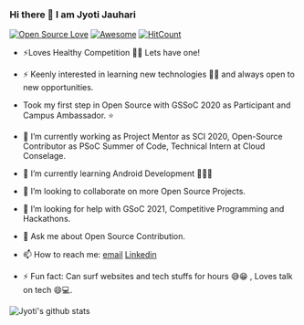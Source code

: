 
### Hi there 👋  I am  Jyoti Jauhari


<!--[![Visitors](https://visitor-badge.glitch.me/badge?page_id=JyotiJauhari.visitor-badge)](https://github.com/JyotiJauhari)-->

 [![Open Source Love](https://badges.frapsoft.com/os/v2/open-source.svg?v=103)](https://github.com/JyotiJauhari) 
 [![Awesome](https://cdn.rawgit.com/sindresorhus/awesome/d7305f38d29fed78fa85652e3a63e154dd8e8829/media/badge.svg)](https://github.com/JyotiJauhari)
[![HitCount](http://hits.dwyl.com/JyotiJauhari/JyotiJauhari.svg)](http://hits.dwyl.com/JyotiJauhari/JyotiJauhari)


<!--
**JyotiJauhari/JyotiJauhari** is a ✨ _special_ ✨ repository because its `README.md` (this file) appears on your GitHub profile.
Here are some ideas to get you started:
-->

- ⚡Loves Healthy Competition 👩‍💻 Lets have one!

- ⚡ Keenly interested in learning new technologies 👩‍💻  and always open to new opportunities.

- Took my first step in Open Source with GSSoC 2020 as Participant and Campus Ambassador. ⭐

- 🔭 I’m currently working as Project Mentor as SCI 2020, Open-Source Contributor as PSoC Summer of Code, Technical Intern at Cloud Conselage.

- 🌱 I’m currently learning Android Development 👩‍💻✨

- 👯 I’m looking to collaborate on more Open Source Projects.

- 🤔 I’m looking for help with GSoC 2021, Competitive Programming and Hackathons.

- 💬 Ask me about Open Source Contribution.

<!-- - 😄 Pronouns: ... -->
- 📫 How to reach me: [email](jyotijauhari222@gmail.com)
   [Linkedin](https://www.linkedin.com/in/jyoti-jauhari-007b7417b/) 
<!-- - 😄 Pronouns: ... -->
- ⚡ Fun fact: Can surf websites and tech stuffs for hours 😅😁 , 
   Loves talk on tech 😄💻.



<!-- [![Linkedin](https://img.shields.io/badge/LinkedIn-blue.svg?style=for-the-badge&logo=linkedin)](https://www.linkedin.com/in/jyoti-jauhari-007b7417b/)-->



![Jyoti's github stats](https://github-readme-stats.vercel.app/api?username=JyotiJauhari&show_icons=true&hide_border=true)
